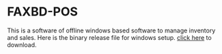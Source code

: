 # FAXBD-POS
This is a software of offline windows based software to manage inventory and sales.
Here is the binary release file for windows setup.
[click here](https://download.faxbd.com/faxbd_pos_setup.zip) to download.
